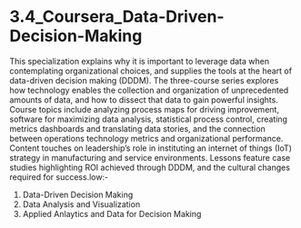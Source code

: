 # 3.4_Coursera_Data-Driven-Decision-Making

This specialization explains why it is important to leverage data when contemplating organizational choices, and supplies the tools at the heart of data-driven decision making (DDDM). The three-course series explores how technology enables the collection and organization of unprecedented amounts of data, and how to dissect that data to gain powerful insights. Course topics include analyzing process maps for driving improvement, software for maximizing data analysis, statistical process control, creating metrics dashboards and translating data stories, and the connection between operations technology metrics and organizational performance. Content touches on leadership’s role in instituting an internet of things (IoT) strategy in manufacturing and service environments. Lessons feature case studies highlighting ROI achieved through DDDM, and the cultural changes required for success.low:-

1. Data-Driven Decision Making
2. Data Analysis and Visualization
3. Applied Anlaytics and Data for Decision Making
